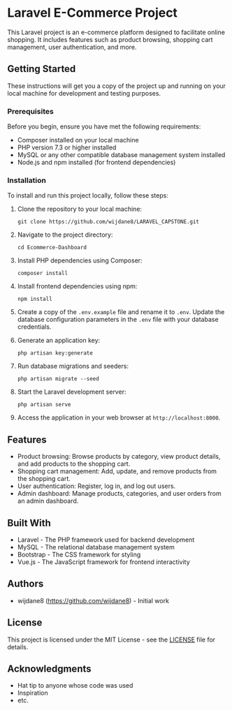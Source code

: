 # Laravel E-Commerce Project

This Laravel project is an e-commerce platform designed to facilitate online shopping. It includes features such as product browsing, shopping cart management, user authentication, and more.

## Getting Started

These instructions will get you a copy of the project up and running on your local machine for development and testing purposes.

### Prerequisites

Before you begin, ensure you have met the following requirements:

- Composer installed on your local machine
- PHP version 7.3 or higher installed
- MySQL or any other compatible database management system installed
- Node.js and npm installed (for frontend dependencies)

### Installation

To install and run this project locally, follow these steps:

1. Clone the repository to your local machine:

    ```
    git clone https://github.com/wijdane8/LARAVEL_CAPSTONE.git
    ```

2. Navigate to the project directory:

    ```
    cd Ecommerce-Dashboard
    ```

3. Install PHP dependencies using Composer:

    ```
    composer install
    ```

4. Install frontend dependencies using npm:

    ```
    npm install
    ```

5. Create a copy of the `.env.example` file and rename it to `.env`. Update the database configuration parameters in the `.env` file with your database credentials.

6. Generate an application key:

    ```
    php artisan key:generate
    ```

7. Run database migrations and seeders:

    ```
    php artisan migrate --seed
    ```

8. Start the Laravel development server:

    ```
    php artisan serve
    ```

9. Access the application in your web browser at `http://localhost:8000`.

## Features

- Product browsing: Browse products by category, view product details, and add products to the shopping cart.
- Shopping cart management: Add, update, and remove products from the shopping cart.
- User authentication: Register, log in, and log out users.
- Admin dashboard: Manage products, categories, and user orders from an admin dashboard.

## Built With

- Laravel - The PHP framework used for backend development
- MySQL - The relational database management system
- Bootstrap - The CSS framework for styling
- Vue.js - The JavaScript framework for frontend interactivity

## Authors

- wijdane8 (https://github.com/wijdane8) - Initial work

## License

This project is licensed under the MIT License - see the [LICENSE](LICENSE) file for details.

## Acknowledgments

- Hat tip to anyone whose code was used
- Inspiration
- etc.
